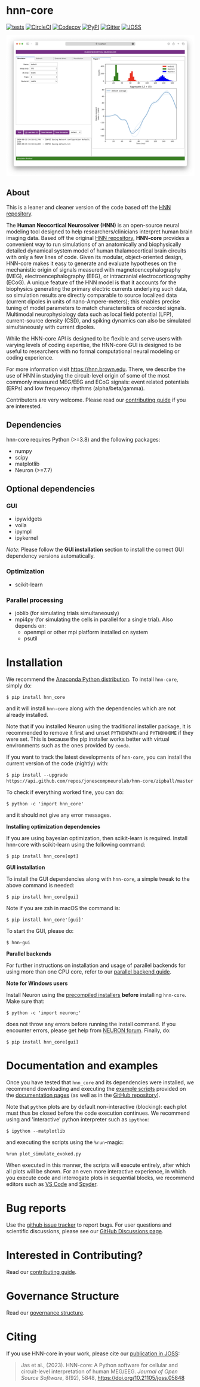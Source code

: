 # hnn-core

[![tests](https://github.com/jonescompneurolab/hnn-core/actions/workflows/unix_unit_tests.yml/badge.svg?branch=master)](https://github.com/jonescompneurolab/hnn-core/actions/?query=branch:master+event:push)
[![CircleCI](https://circleci.com/gh/jonescompneurolab/hnn-core.svg?style=svg)](https://circleci.com/gh/jonescompneurolab/hnn-core)
[![Codecov](https://codecov.io/gh/jonescompneurolab/hnn-core/branch/master/graph/badge.svg)](https://codecov.io/gh/jonescompneurolab/hnn-core)
[![PyPI](https://img.shields.io/pypi/dm/hnn-core.svg?label=PyPI%20downloads)](https://pypi.org/project/hnn-core/)
[![Gitter](https://badges.gitter.im/jonescompneurolab/hnn_core.svg)](https://gitter.im/jonescompneurolab/hnn-core?utm_source=badge&utm_medium=badge&utm_campaign=pr-badge)
[![JOSS](https://joss.theoj.org/papers/10.21105/joss.05848/status.svg)](https://doi.org/10.21105/joss.05848)

![HNN-GUI](https://raw.githubusercontent.com/jonescompneurolab/hnn-core/acbcc4a598610dc3be5d4b0b7c59f98251ea7690/.github/images/hnn_gui.png)

## About

This is a leaner and cleaner version of the code based off the [HNN
repository](https://github.com/jonescompneurolab/hnn).

The **Human Neocortical Neurosolver (HNN)** is an open-source neural modeling
tool designed to help researchers/clinicians interpret human brain imaging
data. Based off the original [HNN
repository](https://github.com/jonescompneurolab/hnn), **HNN-core** provides a
convenient way to run simulations of an anatomically and biophysically detailed
dynamical system model of human thalamocortical brain circuits with only a few
lines of code. Given its modular, object-oriented design, HNN-core makes it
easy to generate and evaluate hypotheses on the mechanistic origin of signals
measured with magnetoencephalography (MEG), electroencephalography (EEG), or
intracranial electrocorticography (ECoG). A unique feature of the HNN model is
that it accounts for the biophysics generating the primary electric currents
underlying such data, so simulation results are directly comparable to source
localized data (current dipoles in units of nano-Ampere-meters); this enables
precise tuning of model parameters to match characteristics of recorded
signals. Multimodal neurophysiology data such as local field potential (LFP),
current-source density (CSD), and spiking dynamics can also be simulated
simultaneously with current dipoles.

While the HNN-core API is designed to be flexible and serve users with varying
levels of coding expertise, the HNN-core GUI is designed to be useful to
researchers with no formal computational neural modeling or coding experience.

For more information visit <https://hnn.brown.edu>. There, we describe the use
of HNN in studying the circuit-level origin of some of the most commonly
measured MEG/EEG and ECoG signals: event related potentials (ERPs) and low
frequency rhythms (alpha/beta/gamma).

Contributors are very welcome. Please read our [contributing
guide][] if you are interested.

## Dependencies

hnn-core requires Python (>=3.8) and the following packages:

-   numpy
-   scipy
-   matplotlib
-   Neuron (>=7.7)

## Optional dependencies

### GUI

-   ipywidgets
-   voila
-   ipympl
-   ipykernel

*Note*: Please follow the **GUI installation** section to install the
correct GUI dependency versions automatically.

### Optimization

-   scikit-learn

### Parallel processing

-   joblib (for simulating trials simultaneously)
-   mpi4py (for simulating the cells in parallel for a single trial).
    Also depends on:
    -   openmpi or other mpi platform installed on system
    -   psutil

# Installation

We recommend the [Anaconda Python
distribution](https://www.anaconda.com/products/individual). To install
`hnn-core`, simply do:

    $ pip install hnn_core

and it will install `hnn-core` along with the dependencies which are not
already installed.

Note that if you installed Neuron using the traditional installer
package, it is recommended to remove it first and unset `PYTHONPATH` and
`PYTHONHOME` if they were set. This is because the pip installer works
better with virtual environments such as the ones provided by `conda`.

If you want to track the latest developments of `hnn-core`, you can
install the current version of the code (nightly) with:

    $ pip install --upgrade https://api.github.com/repos/jonescompneurolab/hnn-core/zipball/master

To check if everything worked fine, you can do:

    $ python -c 'import hnn_core'

and it should not give any error messages.

**Installing optimization dependencies**

If you are using bayesian optimization, then scikit-learn is required.
Install hnn-core with scikit-learn using the following command:

    $ pip install hnn_core[opt]

**GUI installation**

To install the GUI dependencies along with `hnn-core`, a simple tweak to
the above command is needed:

    $ pip install hnn_core[gui]

Note if you are zsh in macOS the command is:

    $ pip install hnn_core'[gui]'

To start the GUI, please do:

    $ hnn-gui

**Parallel backends**

For further instructions on installation and usage of parallel backends
for using more than one CPU core, refer to our [parallel backend
guide](https://jonescompneurolab.github.io/hnn-core/stable/parallel.html).

**Note for Windows users**

Install Neuron using the [precompiled
installers](https://nrn.readthedocs.io/en/latest/) **before** installing
`hnn-core`. Make sure that:

    $ python -c 'import neuron;'

does not throw any errors before running the install command. If you
encounter errors, please get help from [NEURON
forum](https://www.neuron.yale.edu/phpbb/). Finally, do:

    $ pip install hnn_core[gui]

# Documentation and examples

Once you have tested that `hnn_core` and its dependencies were
installed, we recommend downloading and executing the [example
scripts](https://jonescompneurolab.github.io/hnn-core/stable/auto_examples/index.html)
provided on the [documentation
pages](https://jonescompneurolab.github.io/hnn-core/) (as well as in the
[GitHub repository](https://github.com/jonescompneurolab/hnn-core)).

Note that `python` plots are by default non-interactive (blocking): each
plot must thus be closed before the code execution continues. We
recommend using and 'interactive' python interpreter such as
`ipython`:

    $ ipython --matplotlib

and executing the scripts using the `%run`-magic:

    %run plot_simulate_evoked.py

When executed in this manner, the scripts will execute entirely, after
which all plots will be shown. For an even more interactive experience,
in which you execute code and interrogate plots in sequential blocks, we
recommend editors such as [VS Code](https://code.visualstudio.com) and
[Spyder](https://docs.spyder-ide.org/current/index.html).

# Bug reports

Use the [github issue
tracker](https://github.com/jonescompneurolab/hnn-core/issues) to report
bugs. For user questions and scientific discussions, please see our
[GitHub Discussions
page](https://github.com/jonescompneurolab/hnn-core/discussions).

# Interested in Contributing?

Read our [contributing guide][].

# Governance Structure

Read our [governance
structure](https://jonescompneurolab.github.io/hnn-core/stable/governance.html).

# Citing

If you use HNN-core in your work, please cite our [publication in
JOSS](https://doi.org/10.21105/joss.05848):

> Jas et al., (2023). HNN-core: A Python software for cellular and
> circuit-level interpretation of human MEG/EEG. *Journal of Open Source
> Software*, 8(92), 5848, <https://doi.org/10.21105/joss.05848>

[contributing guide]: https://jonescompneurolab.github.io/hnn-core/stable/contributing.html
